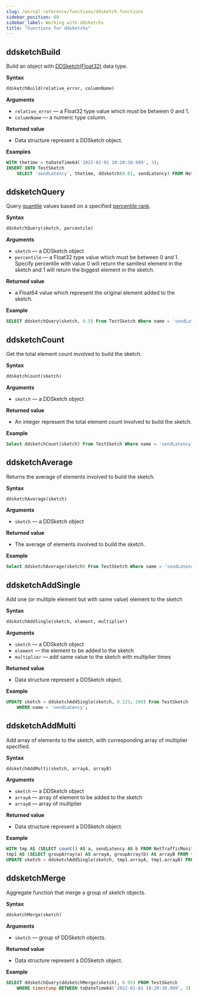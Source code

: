 ```yaml
---
slug: /en/sql-reference/functions/ddsketch-functions
sidebar_position: 69
sidebar_label: Working with ddsketchs
title: "Functions for ddsketchs"
---
```



## ddsketchBuild

Build an object with [DDSketch(Float32)](../../sql-reference/data-types/map.md) data type.

**Syntax**

```sql
ddsketchBuild(relative_error, columnName)
```

**Arguments**

-   `relative_error` — a Float32 type value which must be between 0 and 1.
-   `columnName` — a numeric type column.

**Returned value**

-   Data structure represent a DDSketch object.

**Examples**

```sql
WITH thetime = toDateTime64('2022-01-01 10:20:30.999', 3);
INSERT INTO TestSketch
    SELECT 'sendLatency', thetime, ddsketch(0.01, sendLatency) FROM NetTrafficMonitor WHERE timestamp < thetime;
```


## ddsketchQuery

Query [quantile](https://en.wikipedia.org/wiki/Quantile) values based on a specified [percentile rank](https://en.wikipedia.org/wiki/Percentile_rank).

**Syntax**

```sql
ddsketchQuery(sketch, percentile)
```

**Arguments**

-   `sketch` — a DDSketch object
-   `percentile` — a Float32 type value which must be between 0 and 1. Specify percentile with value 0 will return the samllest element in the sketch and 1 will return the biggest element in the sketch.

**Returned value**

-   a Float64 value which represent the original element added to the sketch.

**Example**

```sql
SELECT ddsketchQuery(sketch, 0.5) From TestSketch Where name = 'sendLatency';
```


## ddsketchCount

Get the total element count involved to build the sketch.

**Syntax**

```sql
ddsketchCount(sketch)
```

**Arguments**

-   `sketch` — a DDSketch object

**Returned value**

-   An integer represent the total element count involved to build the sketch.

**Example**


```sql
Select ddsketchCount(sketch) From TestSketch Where name = 'sendLatency';
```


## ddsketchAverage

Returns the average of elements involved to build the sketch.

**Syntax**

```sql
ddsketchAverage(sketch)
```

**Arguments**

-   `sketch` — a DDSketch object

**Returned value**

-   The average of elements involved to build the sketch.

**Example**

```sql
Select ddsketchAverage(sketch) From TestSketch Where name = 'sendLatency';
```


## ddsketchAddSingle

Add one (or multiple element but with same value) element to the sketch

**Syntax**

```sql
ddsketchAddSingle(sketch, element, multiplier)
```

**Arguments**

-   `sketch` — a DDSketch object
-   `element` — the element to be added to the sketch
-   `multiplier` — add same value to the sketch with multiplier times

**Returned value**

-   Data structure represent a DDSketch object.

**Example**

```sql
UPDATE sketch = ddsketchAddSingle(sketch, 0.123, 100) From TestSketch
    WHERE name = 'sendLatency';
```


## ddsketchAddMulti

Add array of elements to the sketch, with corresponding array of multiplier specified.

**Syntax**

```sql
ddsketchAddMulti(sketch, arrayA, arrayB)
```

**Arguments**

-   `sketch` — a DDSketch object
-   `arrayA` — array of element to be added to the sketch
-   `arrayB` — array of multiplier

**Returned value**

-   Data structure represent a DDSketch object.

**Example**

```sql
WITH tmp AS (SELECT count() AS a, sendLatency AS b FROM NetTrafficMonitor WHERE timestamp >= now() group by sendLatency),
tmp1 AS (SELECT groupArray(a) AS arrayA, groupArray(b) AS arrayB FROM tmp)
UPDATE sketch = ddsketchAddSingle(sketch, tmp1.arrayA, tmp1.arrayB) FROM TestSketch WHERE name = 'sendLatency';
```


## ddsketchMerge

Aggregate function that merge a group of sketch objects.

**Syntax**

```sql
ddsketchMerge(sketch)
```

**Arguments**

-   `sketch` — group of DDSketch objects.

**Returned value**

-   Data structure represent a DDSketch object.

**Example**

```sql
SELECT ddsketchQuery(ddsketchMerge(sketch), 0.95) FROM TestSketch 
    WHERE timestamp BETWEEN toDateTime64('2022-01-01 10:20:30.999', 3) AND toDateTime64('2023-01-01 10:20:30.999', 3);
```